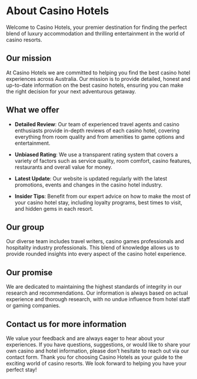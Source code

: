 # About Casino Hotels

Welcome to Casino Hotels, your premier destination for finding the perfect blend of luxury accommodation and thrilling entertainment in the world of casino resorts.

## Our mission

At Casino Hotels we are committed to helping you find the best casino hotel experiences across Australia. Our mission is to provide detailed, honest and up-to-date information on the best casino hotels, ensuring you can make the right decision for your next adventurous getaway.

## What we offer

- **Detailed Review**: Our team of experienced travel agents and casino enthusiasts provide in-depth reviews of each casino hotel, covering everything from room quality and from amenities to game options and entertainment.

- **Unbiased Rating**: We use a transparent rating system that covers a variety of factors such as service quality, room comfort, casino features, restaurants and overall value for money.

- **Latest Update**: Our website is updated regularly with the latest promotions, events and changes in the casino hotel industry.

- **Insider Tips**: Benefit from our expert advice on how to make the most of your casino hotel stay, including loyalty programs, best times to visit, and hidden gems in each resort.

## Our group

Our diverse team includes travel writers, casino games professionals and hospitality industry professionals. This blend of knowledge allows us to provide rounded insights into every aspect of the casino hotel experience.

## Our promise

We are dedicated to maintaining the highest standards of integrity in our research and recommendations. Our information is always based on actual experience and thorough research, with no undue influence from hotel staff or gaming companies.

## Contact us for more information
We value your feedback and are always eager to hear about your experiences. If you have questions, suggestions, or would like to share your own casino and hotel information, please don’t hesitate to reach out via our contact form.
Thank you for choosing Casino Hotels as your guide to the exciting world of casino resorts. We look forward to helping you have your perfect stay!